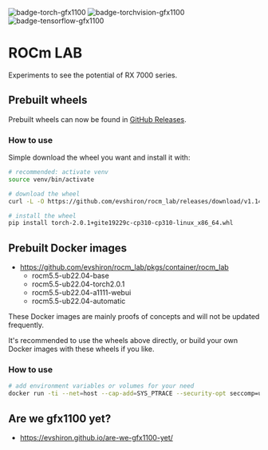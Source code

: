 
![badge-torch-gfx1100](https://shields.io/github/actions/workflow/status/evshiron/rocm_lab/build-rocm5.5-torch2.0-wheels.yaml?label=torch2.0) ![badge-torchvision-gfx1100](https://shields.io/github/actions/workflow/status/evshiron/rocm_lab/build-rocm5.5-torchvision0.15-wheels.yaml?label=torchvision0.15) ![badge-tensorflow-gfx1100](https://shields.io/github/actions/workflow/status/evshiron/rocm_lab/build-rocm5.5-tensorflow2.10-wheels.yaml?label=tensorflow2.10)

# ROCm LAB

Experiments to see the potential of RX 7000 series.

## Prebuilt wheels

Prebuilt wheels can now be found in [GitHub Releases](https://github.com/evshiron/rocm_lab/releases).

### How to use

Simple download the wheel you want and install it with:

```bash
# recommended: activate venv
source venv/bin/activate

# download the wheel
curl -L -O https://github.com/evshiron/rocm_lab/releases/download/v1.14.514/torch-2.0.1+gite19229c-cp310-cp310-linux_x86_64.whl

# install the wheel
pip install torch-2.0.1+gite19229c-cp310-cp310-linux_x86_64.whl
```

## Prebuilt Docker images

* https://github.com/evshiron/rocm_lab/pkgs/container/rocm_lab
  * rocm5.5-ub22.04-base
  * rocm5.5-ub22.04-torch2.0.1
  * rocm5.5-ub22.04-a1111-webui
  * rocm5.5-ub22.04-automatic

These Docker images are mainly proofs of concepts and will not be updated frequently.

It's recommended to use the wheels above directly, or build your own Docker images with these wheels if you like.

### How to use

```bash
# add environment variables or volumes for your need
docker run -ti --net=host --cap-add=SYS_PTRACE --security-opt seccomp=unconfined --device=/dev/kfd --device=/dev/dri --group-add video --ipc=host --shm-size 8G --name rocm5.5-automatic ghcr.io/evshiron/rocm_lab:rocm5.5-automatic
```

## Are we gfx1100 yet?

* https://evshiron.github.io/are-we-gfx1100-yet/
